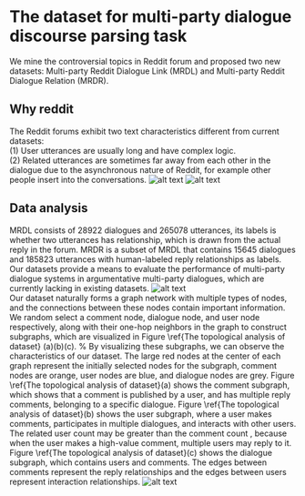 # The dataset for multi-party dialogue discourse parsing task
We mine the controversial topics in Reddit forum and proposed two new datasets: Multi-party Reddit Dialogue Link (MRDL) and Multi-party Reddit Dialogue Relation (MRDR). 
## Why reddit
The Reddit forums exhibit two text characteristics different from current datasets: <br />
(1) User utterances are usually long and have complex logic. <br />
(2) Related utterances are sometimes far away from each other in the dialogue due to the asynchronous nature of Reddit, for example other people insert into the conversations. 
![alt text](https://github.com/AI0Research/MRDL-and-MRDR/tree/main/explain/reddit2tree.png)
![alt text](https://github.com/AI0Research/MRDL-and-MRDR/tree/main/explain/example.png)

## Data analysis
MRDL consists of 28922 dialogues and 265078 utterances, its labels is whether two utterances has relationship, which is drawn from the actual reply in the forum. MRDR is a subset of MRDL that contains 15645 dialogues and 185823 utterances with human-labeled reply relationships as labels. Our datasets provide a means to evaluate the performance of multi-party dialogue systems in argumentative multi-party dialogues, which are currently lacking in existing datasets.
![alt text](https://github.com/AI0Research/MRDL-and-MRDR/tree/main/explain/dataset_statis.png)
<br />
Our dataset naturally forms a graph network with multiple types of nodes, and the connections between these nodes contain important information. We random select a comment node, dialogue node, and user node respectively, along with their one-hop neighbors in the graph to construct subgraphs, which are visualized in Figure \ref{The topological analysis of dataset} (a)(b)(c). 
% By visualizing these subgraphs, we can observe the characteristics of our dataset. 
The large red nodes at the center of each graph represent the initially selected nodes for the subgraph, comment nodes are orange, user nodes are blue, and dialogue nodes are grey. Figure \ref{The topological analysis of dataset}(a) shows the comment subgraph, which shows that a comment is published by a user, and has multiple reply comments, belonging to a specific dialogue. Figure \ref{The topological analysis of dataset}(b) shows the user subgraph, where a user makes comments, participates in multiple dialogues, and interacts with other users. The related user count may be greater than the comment count , because when the user makes a high-value comment, multiple users may reply to it. Figure \ref{The topological analysis of dataset}(c) shows the dialogue subgraph, which contains users and comments. The edges between comments represent the reply relationships and the edges between users represent interaction relationships.
![alt text](https://github.com/AI0Research/MRDL-and-MRDR/tree/main/explain/dataset_fig1.png)
